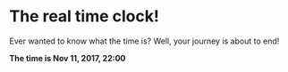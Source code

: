 # The real time clock!

Ever wanted to know what the time is? Well, your journey is about to end!

**The time is Nov 11, 2017, 22:00**